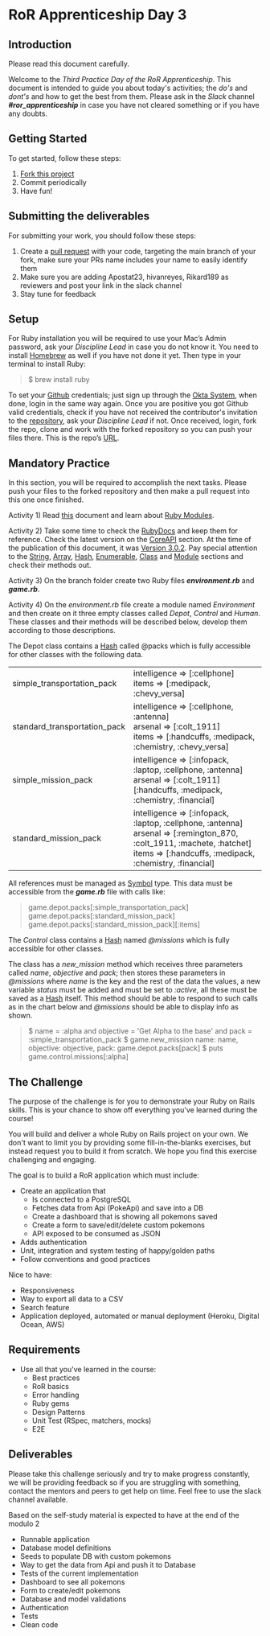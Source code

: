 # RoR Apprenticeship Day 3

## Introduction

Please read this document carefully.

Welcome to the *Third Practice Day of the RoR Apprenticeship*. This document is intended to guide you about today's activities; the *do's* and *dont's* and how to get the best from them. Please ask in the *Slack* channel **_#ror_apprenticeship_** in case you have not cleared something or if you have any doubts.

## Getting Started

To get started, follow these steps:

1. [Fork this project](https://docs.github.com/en/get-started/quickstart/fork-a-repo)
2. Commit periodically
3. Have fun!

## Submitting the deliverables

For submitting your work, you should follow these steps:

1. Create a [pull request](https://docs.github.com/en/pull-requests/collaborating-with-pull-requests/proposing-changes-to-your-work-with-pull-requests/creating-a-pull-request-from-a-fork) with your code, targeting the main branch of your fork, make sure your PRs name includes your name to easily identify them
2. Make sure you are adding Apostat23, hivanreyes, Rikard189 as reviewers and post your link in the slack channel
3. Stay tune for feedback

## Setup

For Ruby installation you will be required to use your Mac’s Admin password, ask your *Discipline Lead* in case you do not know it. You need to install [Homebrew](https://brew.sh/) as well if you have not done it yet. Then type in your terminal to install Ruby:

> $ brew install ruby

To set your [Github](https://github.com/) credentials; just sign up through the [Okta System](https://wizeline.okta.com/), when done, login in the same way again. Once you are positive you got Github valid credentials, check if you have not received the contributor's invitation to the [repository](https://github.com/wizelineacademy/ror-apprenticeship-q12022), ask your *Discipline Lead* if not. Once received, login, fork the repo, clone and work with the forked repository so you can push your files there. This is the repo’s [URL](https://github.com/wizelineacademy/ror-apprenticeship-q12022).

## Mandatory Practice

In this section, you will be required to accomplish the next tasks. Please push your files to the forked repository and then make a pull request into this one once finished.

Activity 1) Read [this](http://ruby-for-beginners.rubymonstas.org/advanced/modules.html) document and learn about [Ruby Modules](https://ruby-doc.org/core-3.0.2/Module.html).

Activity 2) Take some time to check the [RubyDocs](https://ruby-doc.org/) and keep them for reference. Check the latest version on the [CoreAPI](https://ruby-doc.org/) section. At the time of the publication of this document, it was [Version 3.0.2](https://ruby-doc.org/core-3.0.2/). Pay special attention to the [String](https://ruby-doc.org/core-3.0.2/String.html), [Array](https://ruby-doc.org/core-3.0.2/Array.html), [Hash](https://ruby-doc.org/core-3.0.2/Hash.html), [Enumerable](https://ruby-doc.org/core-3.0.2/Enumerable.html), [Class](https://ruby-doc.org/core-3.0.2/Class.html) and [Module](https://ruby-doc.org/core-3.0.2/Module.html) sections and check their methods out.

Activity 3) On the branch folder create two Ruby files **_environment.rb_** and **_game.rb_**.

Activity 4) On the _environment.rb_ file create a module named _Environment_ and then create on it three empty classes called _Depot_, _Control_ and _Human_. These classes and their methods will be described below, develop them according to those descriptions.

The Depot class contains a [Hash](https://ruby-doc.org/core-3.0.2/Hash.html) called @packs which is fully accessible for other classes with the following data.

<table>
  <tr>
    <td>simple_transportation_pack</td>
    <td>intelligence => [:cellphone]
    <br>items => [:medipack, :chevy_versa]</td>
  </tr>
  <tr>
    <td>standard_transportation_pack</td>
    <td>intelligence => [:cellphone, :antenna]
    <br>arsenal => [:colt_1911]
    <br>items => [:handcuffs, :medipack, :chemistry, :chevy_versa]</td>
  </tr>
  <tr>
    <td>simple_mission_pack</td>
    <td>intelligence => [:infopack, :laptop, :cellphone, :antenna]
    <br>arsenal => [:colt_1911]
    <britems => [:handcuffs, :medipack, :chemistry, :financial]</td>
  </tr>
  <tr>
    <td>standard_mission_pack</td>
    <td>intelligence => [:infopack, :laptop, :cellphone, :antenna]
    <br>arsenal => [:remington_870, :colt_1911, :machete, :hatchet]
    <br>items => [:handcuffs, :medipack, :chemistry, :financial]</td>
  </tr>
</table>

All references must be managed as [Symbol](https://ruby-doc.org/core-2.5.0/Symbol.html) type. This data must be accessible from the **_game.rb_** file with calls like:

> game.depot.packs[:simple_transportation_pack]
> game.depot.packs[:standard_mission_pack]
> game.depot.packs[:standard_mission_pack][:items]

The _Control_ class contains a [Hash](https://ruby-doc.org/core-3.0.2/Hash.html) named _@missions_ which is fully accessible for other classes.

The class has a _new_mission_ method which receives three parameters called _name_, _objective_ and _pack_; then stores these parameters in _@missions_ where _name_ is the key and the rest of the data the values, a new variable _status_ must be added and must be set to _:active_, all these must be saved as a [Hash](https://ruby-doc.org/core-3.0.2/Hash.html) itself. This method should be able to respond to such calls as in the chart below and _@missions_ should be able to display info as shown.

> $ name = :alpha and objective = 'Get Alpha to the base' and pack = :simple_transportation_pack
> $ game.new_mission name: name, objective: objective, pack: game.depot.packs[pack]
> $ puts game.control.missions[:alpha]


## The Challenge

The purpose of the challenge is for you to demonstrate your Ruby on Rails skills. This is your chance to show off everything you've learned during the course!

You will build and deliver a whole Ruby on Rails project on your own. We don't want to limit you by providing some fill-in-the-blanks exercises, but instead request you to build it from scratch. We hope you find this exercise challenging and engaging.

The goal is to build a RoR application which must include:

- Create an application that
  - Is connected to a PostgreSQL
  - Fetches data from Api (PokeApi) and save into a DB
  - Create a dashboard that is showing all pokemons saved
  - Create a form to save/edit/delete custom pokemons
  - API exposed to be consumed as JSON
- Adds authentication
- Unit, integration and system testing of happy/golden paths
- Follow conventions and good practices

Nice to have:

- Responsiveness
- Way to export all data to a CSV
- Search feature
- Application deployed, automated or manual deployment (Heroku, Digital Ocean, AWS)

## Requirements

- Use all that you've learned in the course:
  - Best practices
  - RoR basics
  - Error handling
  - Ruby gems
  - Design Patterns
  - Unit Test (RSpec, matchers, mocks)
  - E2E

## Deliverables
Please take this challenge seriously and try to make progress constantly, we will be providing feedback so if you are struggling with something, contact the mentors and peers to get help on time. Feel free to use the slack channel available.

Based on the self-study material is expected to have at the end of the modulo 2

- Runnable application
- Database model definitions
- Seeds to populate DB with custom pokemons
- Way to get the data from Api and push it to Database
- Tests of the current implementation
- Dashboard to see all pokemons
- Form to create/edit pokemons
- Database and model validations
- Authentication
- Tests
- Clean code
